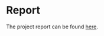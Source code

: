 # Report

The project report can be found [here](https://tyranitar.notion.site/Continuous-Control-Report-e3ff6b37be6349ee974a3fadd95d3e3b).
